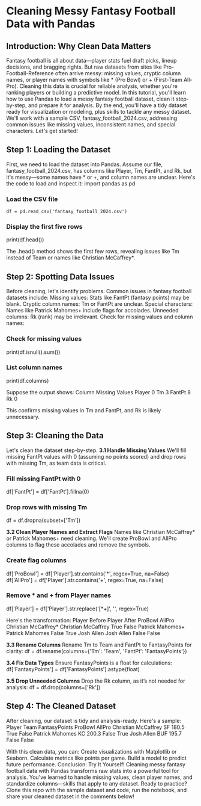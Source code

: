 # Cleaning Messy Fantasy Football Data with Pandas
## Introduction: Why Clean Data Matters
Fantasy football is all about data—player stats fuel draft picks, lineup decisions, and bragging rights. But raw datasets from sites like Pro-Football-Reference often arrive messy: missing values, cryptic column names, or player names with symbols like * (Pro Bowl) or + (First-Team All-Pro). Cleaning this data is crucial for reliable analysis, whether you're ranking players or building a predictive model. In this tutorial, you'll learn how to use Pandas to load a messy fantasy football dataset, clean it step-by-step, and prepare it for analysis. By the end, you'll have a tidy dataset ready for visualization or modeling, plus skills to tackle any messy dataset.
We'll work with a sample CSV, fantasy_football_2024.csv, addressing common issues like missing values, inconsistent names, and special characters. Let's get started!
## Step 1: Loading the Dataset
First, we need to load the dataset into Pandas. Assume our file, fantasy_football_2024.csv, has columns like Player, Tm, FantPt, and Rk, but it's messy—some names have * or +, and column names are unclear.
Here's the code to load and inspect it:
import pandas as pd

### Load the CSV file
`df = pd.read_csv('fantasy_football_2024.csv')`

### Display the first five rows
print(df.head())

The .head() method shows the first few rows, revealing issues like Tm instead of Team or names like Christian McCaffrey*.
## Step 2: Spotting Data Issues
Before cleaning, let's identify problems. Common issues in fantasy football datasets include:
Missing values: Stats like FantPt (fantasy points) may be blank.
Cryptic column names: Tm or FantPt are unclear.
Special characters: Names like Patrick Mahomes+ include flags for accolades.
Unneeded columns: Rk (rank) may be irrelevant.
Check for missing values and column names:
### Check for missing values
print(df.isnull().sum())

### List column names
print(df.columns)

Suppose the output shows:
Column
Missing Values
Player
0
Tm
3
FantPt
8
Rk
0

This confirms missing values in Tm and FantPt, and Rk is likely unnecessary.
## Step 3: Cleaning the Data
Let's clean the dataset step-by-step.
**3.1 Handle Missing Values**
We'll fill missing FantPt values with 0 (assuming no points scored) and drop rows with missing Tm, as team data is critical.
### Fill missing FantPt with 0
df['FantPt'] = df['FantPt'].fillna(0)

### Drop rows with missing Tm
df = df.dropna(subset=['Tm'])

**3.2 Clean Player Names and Extract Flags**
Names like Christian McCaffrey* or Patrick Mahomes+ need cleaning. We'll create ProBowl and AllPro columns to flag these accolades and remove the symbols.
### Create flag columns
df['ProBowl'] = df['Player'].str.contains('\*', regex=True, na=False)
df['AllPro'] = df['Player'].str.contains('\+', regex=True, na=False)

### Remove * and + from Player names
df['Player'] = df['Player'].str.replace('[\*\+]', '', regex=True)

Here's the transformation:
Player Before
Player After
ProBowl
AllPro
Christian McCaffrey*
Christian McCaffrey
True
False
Patrick Mahomes+
Patrick Mahomes
False
True
Josh Allen
Josh Allen
False
False

**3.3 Rename Columns**
Rename Tm to Team and FantPt to FantasyPoints for clarity:
df = df.rename(columns={'Tm': 'Team', 'FantPt': 'FantasyPoints'})

**3.4 Fix Data Types**
Ensure FantasyPoints is a float for calculations:
df['FantasyPoints'] = df['FantasyPoints'].astype(float)

**3.5 Drop Unneeded Columns**
Drop the Rk column, as it’s not needed for analysis:
df = df.drop(columns=['Rk'])

## Step 4: The Cleaned Dataset
After cleaning, our dataset is tidy and analysis-ready. Here's a sample:
Player
Team
FantasyPoints
ProBowl
AllPro
Christian McCaffrey
SF
180.5
True
False
Patrick Mahomes
KC
200.3
False
True
Josh Allen
BUF
195.7
False
False

With this clean data, you can:
Create visualizations with Matplotlib or Seaborn.
Calculate metrics like points per game.
Build a model to predict future performance.
Conclusion: Try It Yourself!
Cleaning messy fantasy football data with Pandas transforms raw stats into a powerful tool for analysis. You've learned to handle missing values, clean player names, and standardize columns—skills that apply to any dataset. Ready to practice? Clone this repo with the sample dataset and code, run the notebook, and share your cleaned dataset in the comments below!

